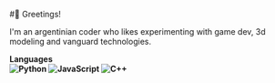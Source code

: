 #👋 Greetings!

I'm an argentinian coder who likes experimenting with game dev, 3d modeling and vanguard technologies.

<b>Languages<b>
<br>
![Python](https://img.shields.io/badge/Language-Python-blue?style=flat-square&logo=python)
![JavaScript](https://img.shields.io/badge/Language-JavaScript-yellow?style=flat-square&logo=javascript)
![C++](https://img.shields.io/badge/Language-C++-blue?style=flat-square&logo=cplusplus)
